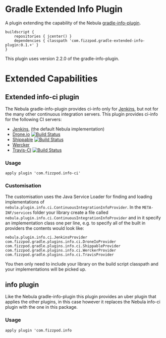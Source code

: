 

# Gradle Extended Info Plugin
A plugin extending the capability of the Nebula [gradle-info-plugin](https://github.com/nebula-plugins/gradle-info-plugin "nebula gradle-info-plugin").
```
buildscript {
    repositories { jcenter() }
    dependencies { classpath 'com.fizzpod.gradle-extended-info-plugin:0.1.+' }
}
```

This plugin uses version 2.2.0 of the gradle-info-plugin.

# Extended Capabilities
## Extended info-ci plugin
The Nebula gradle-info-plugin provides ci-info only for [Jenkins](http://jenkins-ci.org/ "Jenkins-CI"), but not for the many other continuous integration servers. This plugin provides ci-info for the following CI servers:
- [Jenkins](http://jenkins-ci.org/), (the default Nebula implementation)
- [Drone.io](https://drone.io/) [![Build Status](https://drone.io/github.com/boxheed/gradle-extended-info-plugin/status.png)](https://drone.io/github.com/boxheed/gradle-extended-info-plugin/latest)
- [Shippable](https://www.shippable.com/) [![Build Status](https://api.shippable.com/projects/54f037b55ab6cc13528f0e61/badge?branchName=master)](https://app.shippable.com/projects/54f037b55ab6cc13528f0e61/builds/latest)
- [Wercker](http://wercker.com/)
- [Travis-CI](https://travis-ci.org/) [![Build Status](https://travis-ci.org/boxheed/gradle-extended-info-plugin.svg?branch=master)](https://travis-ci.org/boxheed/gradle-extended-info-plugin)

### Usage
`apply plugin 'com.fizzpod.info-ci'`

### Customisation
The customisation uses the Java Service Loader for finding and loading implementations of `nebula.plugin.info.ci.ContinuousIntegrationInfoProvider`. In the `META-INF/services` folder your library create a file called `nebula.plugin.info.ci.ContinuousIntegrationInfoProvider` and in it specify an implementation class one per line, e.g. to specify all of the built in providers the contents would look like:
```
nebula.plugin.info.ci.JenkinsProvider
com.fizzpod.gradle.plugins.info.ci.DroneIoProvider
com.fizzpod.gradle.plugins.info.ci.ShippableProvider
com.fizzpod.gradle.plugins.info.ci.WerckerProvider
com.fizzpod.gradle.plugins.info.ci.TravisProvider
```

You then only need to include your library on the build script classpath and your implementations will be picked up.

## info plugin
Like the Nebula gradle-info-plugin this plugin provides an uber plugin that applies the other plugins, in this case however it replaces the Nebula info-ci plugin with the one in this package. 
### Usage

`apply plugin 'com.fizzpod.info`